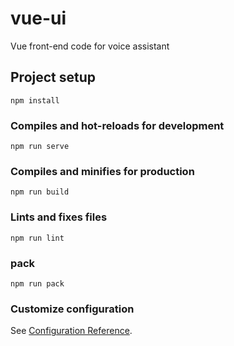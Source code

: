 # vue-ui
Vue front-end code for voice assistant

## Project setup
```
npm install
```

### Compiles and hot-reloads for development
```
npm run serve
```

### Compiles and minifies for production
```
npm run build
```

### Lints and fixes files
```
npm run lint
```

### pack
```
npm run pack
```

### Customize configuration
See [Configuration Reference](https://cli.vuejs.org/config/).
